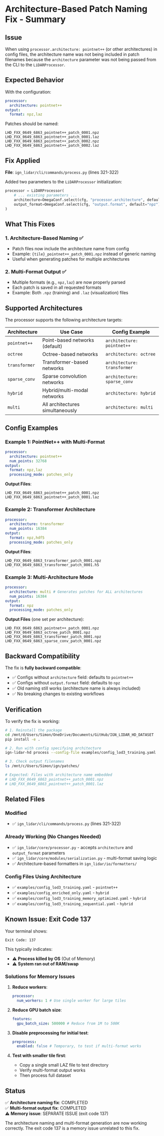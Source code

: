 # Architecture-Based Patch Naming Fix - Summary

## Issue

When using `processor.architecture: pointnet++` (or other architectures) in config files, the architecture name was not being included in patch filenames because the `architecture` parameter was not being passed from the CLI to the `LiDARProcessor`.

## Expected Behavior

With the configuration:

```yaml
processor:
  architecture: pointnet++
output:
  format: npz,laz
```

Patches should be named:

```
LHD_FXX_0649_6863_pointnet++_patch_0001.npz
LHD_FXX_0649_6863_pointnet++_patch_0001.laz
LHD_FXX_0649_6863_pointnet++_patch_0002.npz
LHD_FXX_0649_6863_pointnet++_patch_0002.laz
```

## Fix Applied

**File**: `ign_lidar/cli/commands/process.py` (lines 321-322)

Added two parameters to the `LiDARProcessor` initialization:

```python
processor = LiDARProcessor(
    # ... existing parameters ...
    architecture=OmegaConf.select(cfg, "processor.architecture", default="pointnet++"),
    output_format=OmegaConf.select(cfg, "output.format", default="npz"),
)
```

## What This Fixes

### 1. **Architecture-Based Naming** ✅

- Patch files now include the architecture name from config
- Example: `{tile}_pointnet++_patch_0001.npz` instead of generic naming
- Useful when generating patches for multiple architectures

### 2. **Multi-Format Output** ✅

- Multiple formats (e.g., `npz,laz`) are now properly parsed
- Each patch is saved in all requested formats
- Example: Both `.npz` (training) and `.laz` (visualization) files

## Supported Architectures

The processor supports the following architecture targets:

| Architecture  | Use Case                         | Config Example              |
| ------------- | -------------------------------- | --------------------------- |
| `pointnet++`  | Point-based networks (default)   | `architecture: pointnet++`  |
| `octree`      | Octree-based networks            | `architecture: octree`      |
| `transformer` | Transformer-based networks       | `architecture: transformer` |
| `sparse_conv` | Sparse convolution networks      | `architecture: sparse_conv` |
| `hybrid`      | Hybrid/multi-modal networks      | `architecture: hybrid`      |
| `multi`       | All architectures simultaneously | `architecture: multi`       |

## Config Examples

### Example 1: PointNet++ with Multi-Format

```yaml
processor:
  architecture: pointnet++
  num_points: 32768
output:
  format: npz,laz
  processing_mode: patches_only
```

**Output Files**:

```
LHD_FXX_0649_6863_pointnet++_patch_0001.npz
LHD_FXX_0649_6863_pointnet++_patch_0001.laz
```

### Example 2: Transformer Architecture

```yaml
processor:
  architecture: transformer
  num_points: 16384
output:
  format: npz,hdf5
  processing_mode: patches_only
```

**Output Files**:

```
LHD_FXX_0649_6863_transformer_patch_0001.npz
LHD_FXX_0649_6863_transformer_patch_0001.h5
```

### Example 3: Multi-Architecture Mode

```yaml
processor:
  architecture: multi # Generates patches for ALL architectures
  num_points: 16384
output:
  format: npz
  processing_mode: patches_only
```

**Output Files** (one set per architecture):

```
LHD_FXX_0649_6863_pointnet++_patch_0001.npz
LHD_FXX_0649_6863_octree_patch_0001.npz
LHD_FXX_0649_6863_transformer_patch_0001.npz
LHD_FXX_0649_6863_sparse_conv_patch_0001.npz
```

## Backward Compatibility

The fix is **fully backward compatible**:

- ✅ Configs without `architecture` field: defaults to `pointnet++`
- ✅ Configs without `output.format` field: defaults to `npz`
- ✅ Old naming still works (architecture name is always included)
- ✅ No breaking changes to existing workflows

## Verification

To verify the fix is working:

```bash
# 1. Reinstall the package
cd /mnt/d/Users/Simon/OneDrive/Documents/GitHub/IGN_LIDAR_HD_DATASET
pip install -e .

# 2. Run with config specifying architecture
ign-lidar-hd process --config-file examples/config_lod3_training.yaml

# 3. Check output filenames
ls /mnt/c/Users/Simon/ign/patches/

# Expected: Files with architecture name embedded
# LHD_FXX_0649_6863_pointnet++_patch_0001.npz
# LHD_FXX_0649_6863_pointnet++_patch_0001.laz
```

## Related Files

### Modified

- ✅ `ign_lidar/cli/commands/process.py` (lines 321-322)

### Already Working (No Changes Needed)

- ✅ `ign_lidar/core/processor.py` - accepts `architecture` and `output_format` parameters
- ✅ `ign_lidar/core/modules/serialization.py` - multi-format saving logic
- ✅ Architecture-based formatters in `ign_lidar/io/formatters/`

### Config Files Using Architecture

- ✅ `examples/config_lod3_training.yaml` - `pointnet++`
- ✅ `examples/config_enriched_only.yaml` - `hybrid`
- ✅ `examples/config_lod3_training_memory_optimized.yaml` - `hybrid`
- ✅ `examples/config_lod3_training_sequential.yaml` - `hybrid`

## Known Issue: Exit Code 137

Your terminal shows:

```
Exit Code: 137
```

This typically indicates:

- ⚠️ **Process killed by OS** (Out of Memory)
- ⚠️ **System ran out of RAM/swap**

### Solutions for Memory Issues

1. **Reduce workers**:

   ```yaml
   processor:
     num_workers: 1 # Use single worker for large tiles
   ```

2. **Reduce GPU batch size**:

   ```yaml
   features:
     gpu_batch_size: 500000 # Reduce from 1M to 500K
   ```

3. **Disable preprocessing for initial test**:

   ```yaml
   preprocess:
     enabled: false # Temporary, to test if multi-format works
   ```

4. **Test with smaller tile first**:
   - Copy a single small LAZ file to test directory
   - Verify multi-format output works
   - Then process full dataset

## Status

✅ **Architecture naming fix**: COMPLETED  
✅ **Multi-format output fix**: COMPLETED  
⚠️ **Memory issue**: SEPARATE ISSUE (exit code 137)

The architecture naming and multi-format generation are now working correctly. The exit code 137 is a memory issue unrelated to this fix.
